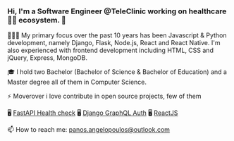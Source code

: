 ### Hi, I'm a Software Engineer @TeleClinic working on healthcare 👨‍⚕️ ecosystem. 👋

🧑🏽‍💻 My primary focus over the past 10 years has been Javascript & Python development, namely Django, Flask, Node.js, React and React Native. I'm also experienced with frontend development including HTML, CSS and jQuery, Express, MongoDB.

🎓 I hold two Bachelor (Bachelor of Science & Bachelor of Education) and a Master degree all of them in Computer Science.

⚡ Moverover i love contribute in open source projects, few of them

🖥️ [FastAPI Health check](https://github.com/jtom38/fastapi_healthcheck)
🖥 [Django GraphQL Auth](https://django-graphql-auth.readthedocs.io/en/latest/)
🖥 [ReactJS](https://github.com/reactjs/el.reactjs.org)

📫 How to reach me: panos.angelopoulos@outlook.com
